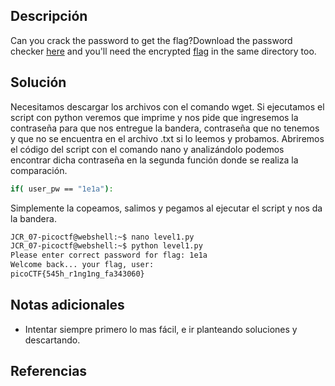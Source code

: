 
## Descripción

Can you crack the password to get the flag?Download the password checker [here](https://artifacts.picoctf.net/c/11/level1.py) and you'll need the encrypted [flag](https://artifacts.picoctf.net/c/11/level1.flag.txt.enc) in the same directory too.

## Solución

Necesitamos descargar los archivos con el comando wget.
Si ejecutamos el script con python veremos que imprime y nos pide que ingresemos la contraseña para que nos entregue la bandera, contraseña que no tenemos y que no se encuentra en el archivo .txt si lo leemos y probamos.
Abriremos el código del script con el comando nano y analizándolo podemos encontrar dicha contraseña en la segunda función donde se realiza la comparación. 
``` bash
if( user_pw == "1e1a"):
```

Simplemente la copeamos, salimos y pegamos al ejecutar el script y nos da la bandera.

``` bash
JCR_07-picoctf@webshell:~$ nano level1.py
JCR_07-picoctf@webshell:~$ python level1.py 
Please enter correct password for flag: 1e1a
Welcome back... your flag, user:
picoCTF{545h_r1ng1ng_fa343060}
```

## Notas adicionales

- Intentar siempre primero lo mas fácil, e ir planteando soluciones y descartando.


## Referencias

